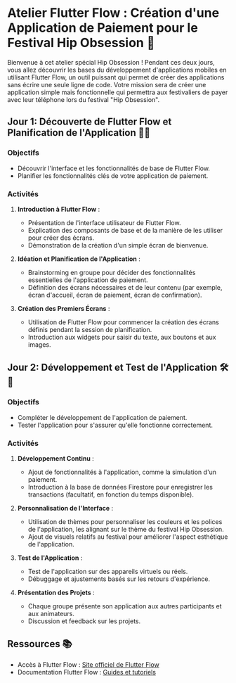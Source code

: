 # Atelier Flutter Flow : Création d'une Application de Paiement pour le Festival Hip Obsession 🚀

Bienvenue à cet atelier spécial Hip Obsession ! Pendant ces deux jours, vous allez découvrir les bases du développement d'applications mobiles en utilisant Flutter Flow, un outil puissant qui permet de créer des applications sans écrire une seule ligne de code. Votre mission sera de créer une application simple mais fonctionnelle qui permettra aux festivaliers de payer avec leur téléphone lors du festival "Hip Obsession".

## Jour 1: Découverte de Flutter Flow et Planification de l'Application 📱✨

### Objectifs
- Découvrir l'interface et les fonctionnalités de base de Flutter Flow.
- Planifier les fonctionnalités clés de votre application de paiement.

### Activités
1. **Introduction à Flutter Flow** :
    - Présentation de l'interface utilisateur de Flutter Flow.
    - Explication des composants de base et de la manière de les utiliser pour créer des écrans.
    - Démonstration de la création d'un simple écran de bienvenue.

2. **Idéation et Planification de l'Application** :
    - Brainstorming en groupe pour décider des fonctionnalités essentielles de l'application de paiement.
    - Définition des écrans nécessaires et de leur contenu (par exemple, écran d'accueil, écran de paiement, écran de confirmation).

3. **Création des Premiers Écrans** :
    - Utilisation de Flutter Flow pour commencer la création des écrans définis pendant la session de planification.
    - Introduction aux widgets pour saisir du texte, aux boutons et aux images.

## Jour 2: Développement et Test de l'Application 🛠️📲

### Objectifs
- Compléter le développement de l'application de paiement.
- Tester l'application pour s'assurer qu'elle fonctionne correctement.

### Activités
1. **Développement Continu** :
    - Ajout de fonctionnalités à l'application, comme la simulation d'un paiement.
    - Introduction à la base de données Firestore pour enregistrer les transactions (facultatif, en fonction du temps disponible).

2. **Personnalisation de l'Interface** :
    - Utilisation de thèmes pour personnaliser les couleurs et les polices de l'application, les alignant sur le thème du festival Hip Obsession.
    - Ajout de visuels relatifs au festival pour améliorer l'aspect esthétique de l'application.

3. **Test de l'Application** :
    - Test de l'application sur des appareils virtuels ou réels.
    - Débuggage et ajustements basés sur les retours d'expérience.

4. **Présentation des Projets** :
    - Chaque groupe présente son application aux autres participants et aux animateurs.
    - Discussion et feedback sur les projets.

## Ressources 📚
- Accès à Flutter Flow : [Site officiel de Flutter Flow](https://flutterflow.io/)
- Documentation Flutter Flow : [Guides et tutoriels](https://docs.flutterflow.io/)